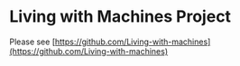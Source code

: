 # Living with Machines Project

Please see [https://github.com/Living-with-machines](https://github.com/Living-with-machines)
